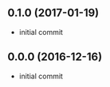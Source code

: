 <a name="0.1.0"></a>
## 0.1.0 (2017-01-19)

* initial commit
<a name="0.0.0"></a>
## 0.0.0 (2016-12-16)

* initial commit

